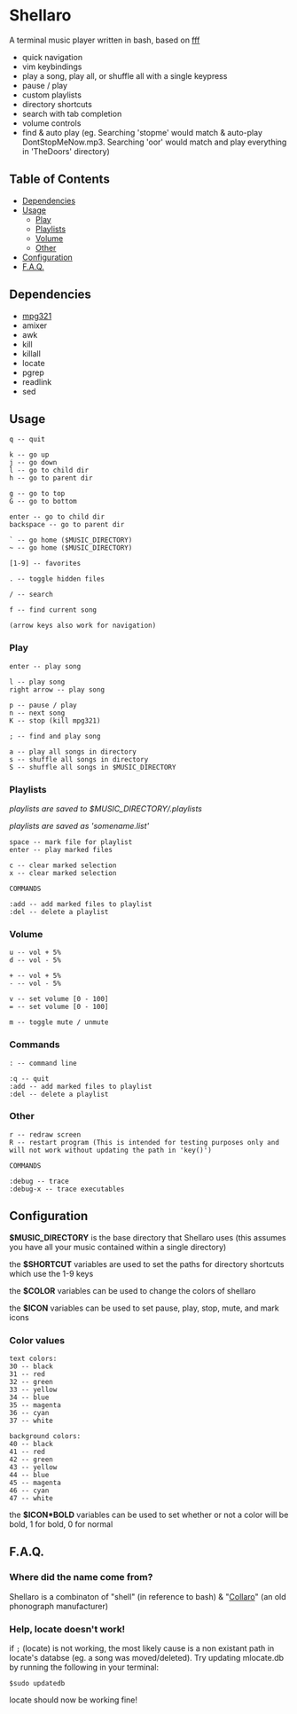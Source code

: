 # Shellaro

A terminal music player written in bash, based on [fff](https://github.com/dylanaraps/fff)

- quick navigation
- vim keybindings
- play a song, play all, or shuffle all with a single keypress
- pause / play
- custom playlists
- directory shortcuts
- search with tab completion
- volume controls
- find & auto play (eg. Searching 'stopme' would match & auto-play DontStopMeNow.mp3. Searching 'oor' would match and play everything in 'TheDoors' directory)

## Table of Contents

* [Dependencies](#dependencies)
* [Usage](#usage)
    * [Play](#play)
    * [Playlists](#playlists)
    * [Volume](#volume)
    * [Other](#other)
* [Configuration](#configuration)
* [F.A.Q.](#faq)

## Dependencies

- [mpg321](http://mpg321.sourceforge.net/)
- amixer
- awk
- kill
- killall
- locate
- pgrep
- readlink
- sed

## Usage

```
q -- quit

k -- go up
j -- go down
l -- go to child dir
h -- go to parent dir

g -- go to top
G -- go to bottom

enter -- go to child dir
backspace -- go to parent dir

` -- go home ($MUSIC_DIRECTORY)
~ -- go home ($MUSIC_DIRECTORY)

[1-9] -- favorites

. -- toggle hidden files

/ -- search

f -- find current song

(arrow keys also work for navigation)
```

### Play

```
enter -- play song

l -- play song
right arrow -- play song

p -- pause / play
n -- next song
K -- stop (kill mpg321)

; -- find and play song

a -- play all songs in directory
s -- shuffle all songs in directory
S -- shuffle all songs in $MUSIC_DIRECTORY
```

### Playlists

*playlists are saved to $MUSIC_DIRECTORY/.playlists*

*playlists are saved as 'somename.list'*

```
space -- mark file for playlist
enter -- play marked files

c -- clear marked selection
x -- clear marked selection

COMMANDS

:add -- add marked files to playlist
:del -- delete a playlist
```

### Volume

```
u -- vol + 5%
d -- vol - 5%

+ -- vol + 5%
- -- vol - 5%

v -- set volume [0 - 100]
= -- set volume [0 - 100]

m -- toggle mute / unmute
```

### Commands

```
: -- command line

:q -- quit
:add -- add marked files to playlist
:del -- delete a playlist
```

### Other

```
r -- redraw screen
R -- restart program (This is intended for testing purposes only and will not work without updating the path in 'key()')

COMMANDS

:debug -- trace
:debug-x -- trace executables
```

## Configuration

**$MUSIC_DIRECTORY** is the base directory that Shellaro uses (this assumes you have all your music contained within a single directory)

the **$SHORTCUT** variables are used to set the paths for directory shortcuts which use the 1-9 keys

the **$COLOR** variables can be used to change the colors of shellaro

the **$ICON** variables can be used to set pause, play, stop, mute, and mark icons

### Color values

```
text colors:
30 -- black
31 -- red
32 -- green
33 -- yellow
34 -- blue
35 -- magenta
36 -- cyan
37 -- white

background colors:
40 -- black
41 -- red
42 -- green
43 -- yellow
44 -- blue
45 -- magenta
46 -- cyan
47 -- white
```

the **$ICON\*BOLD** variables can be used to set whether or not a color will be bold, 1 for bold, 0 for normal

## F.A.Q.

### Where did the name come from?

Shellaro is a combinaton of "shell" (in reference to bash) & "[Collaro](https://en.wikipedia.org/wiki/Collaro)" (an old phonograph manufacturer)

### Help, locate doesn't work!

if `;` (locate) is not working, the most likely cause is a non existant path in locate's databse (eg. a song was moved/deleted). Try updating mlocate.db by running the following in your terminal:

```
$sudo updatedb
```

locate should now be working fine!
